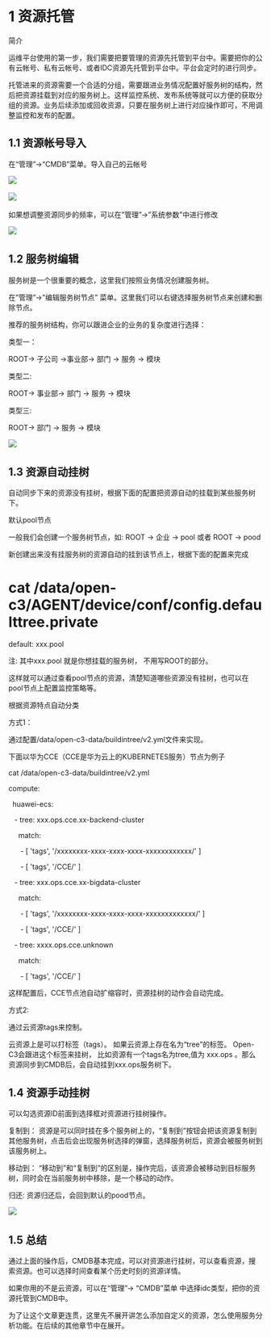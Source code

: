 
# 1 资源托管

简介

运维平台使用的第一步，我们需要把要管理的资源先托管到平台中。需要把你的公有云帐号、私有云帐号、或者IDC资源先托管到平台中。平台会定时的进行同步。

托管进来的资源需要一个合适的分组，需要跟进业务情况配置好服务树的结构，然后把资源挂载到对应的服务树上。这样监控系统、发布系统等就可以方便的获取分组的资源。业务后续添加或回收资源，只要在服务树上进行对应操作即可，不用调整监控和发布的配置。

## 1.1 资源帐号导入

在“管理”->“CMDB”菜单。导入自己的云帐号

![](file:////Users/feng/Library/Containers/com.kingsoft.wpsoffice.mac/Data/tmp/wps-feng/ksohtml//wps17.jpg) 

![](file:////Users/feng/Library/Containers/com.kingsoft.wpsoffice.mac/Data/tmp/wps-feng/ksohtml//wps18.jpg) 

如果想调整资源同步的频率，可以在”管理”->”系统参数”中进行修改

![](file:////Users/feng/Library/Containers/com.kingsoft.wpsoffice.mac/Data/tmp/wps-feng/ksohtml//wps19.jpg) 

## 1.2 服务树编辑

服务树是一个很重要的概念，这里我们按照业务情况创建服务树。

在”管理”->”编辑服务树节点” 菜单。这里我们可以右键选择服务树节点来创建和删除节点。

推荐的服务树结构，你可以跟进企业的业务的复杂度进行选择：

类型一：

ROOT-> 子公司 ->事业部-> 部门 -> 服务 -> 模块

类型二:

ROOT-> 事业部-> 部门 -> 服务 -> 模块

类型三:

ROOT-> 部门 -> 服务 -> 模块

![](file:////Users/feng/Library/Containers/com.kingsoft.wpsoffice.mac/Data/tmp/wps-feng/ksohtml//wps20.jpg) 

## 1.3 资源自动挂树

自动同步下来的资源没有挂树，根据下面的配置把资源自动的挂载到某些服务树下。

默认pool节点

一般我们会创建一个服务树节点，如: ROOT -> 企业 -> pool 或者 ROOT -> pood

新创建出来没有挂服务树的资源自动的挂到该节点上，根据下面的配置来完成

# cat /data/open-c3/AGENT/device/conf/config.defaulttree.private

default: xxx.pool

注: 其中xxx.pool 就是你想挂载的服务树， 不用写ROOT的部分。 

这样就可以通过查看pool节点的资源，清楚知道哪些资源没有挂树，也可以在pool节点上配置监控策略等。

根据资源特点自动分类

方式1：

通过配置/data/open-c3-data/buildintree/v2.yml文件来实现。

下面以华为CCE（CCE是华为云上的KUBERNETES服务）节点为例子

cat /data/open-c3-data/buildintree/v2.yml

compute:

  huawei-ecs:

   - tree: xxx.ops.cce.xx-backend-cluster

     match:

      - [ 'tags', '/xxxxxxxx-xxxx-xxxx-xxxx-xxxxxxxxxxxx/' ]

      - [ 'tags', '/CCE/' ]

   - tree: xxx.ops.cce.xx-bigdata-cluster

     match:

      - [ 'tags', '/xxxxxxxx-xxxx-xxxx-xxxx-xxxxxxxxxxxxx/' ]

      - [ 'tags', '/CCE/' ]

   - tree: xxxx.ops.cce.unknown

     match:

      - [ 'tags', '/CCE/' ]

这样配置后，CCE节点池自动扩缩容时，资源挂树的动作会自动完成。

方式2:

通过云资源tags来控制。

云资源上是可以打标签（tags）。 如果云资源上存在名为“tree”的标签。 Open-C3会跟进这个标签来挂树， 比如资源有一个tags名为tree,值为 xxx.ops 。那么资源同步到CMDB后，会自动挂到xxx.ops服务树下。

## 1.4 资源手动挂树

可以勾选资源ID前面到选择框对资源进行挂树操作。

复制到： 资源是可以同时挂在多个服务树上的，“复制到”按钮会把该资源复制到其他服务树，点击后会出现服务树选择的弹窗，选择服务树后，资源会被服务树到该服务树上。

移动到： “移动到”和“复制到”的区别是，操作完后，该资源会被移动到目标服务树，同时会在当前服务树中移除，是一个移动的动作。

归还: 资源归还后，会回到默认的pood节点。

![](file:////Users/feng/Library/Containers/com.kingsoft.wpsoffice.mac/Data/tmp/wps-feng/ksohtml//wps21.jpg) 

## 1.5 总结

通过上面的操作后，CMDB基本完成，可以对资源进行挂树，可以查看资源，搜索资源。也可以选择时间查看某个历史时刻的资源详情。

如果你用的不是云资源，可以在“管理”-> “CMDB”菜单 中选择idc类型，把你的资源托管到CMDB中。

为了让这个文章更连贯，这里先不展开讲怎么添加自定义的资源，怎么使用服务分析功能。在后续的其他章节中在展开。